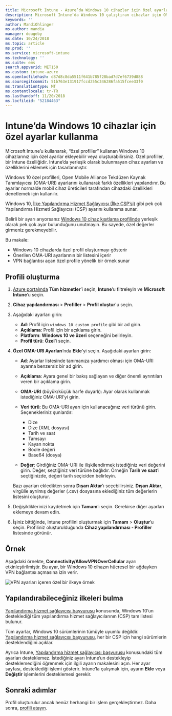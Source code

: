 ```yaml
---
title: Microsoft Intune - Azure’da Windows 10 cihazlar için özel ayarlar ekleme | Microsoft Docs
description: Microsoft Intune’da Windows 10 çalıştıran cihazlar için OMA-URI ayarlarını kullanmak üzere özel bir profil ekleyin veya oluşturun. Özel ayarları eklemek için özel bir profil kullanın.
keywords: ''
author: MandiOhlinger
ms.author: mandia
manager: dougeby
ms.date: 10/24/2018
ms.topic: article
ms.prod: ''
ms.service: microsoft-intune
ms.technology: ''
ms.suite: ems
search.appverid: MET150
ms.custom: intune-azure
ms.openlocfilehash: d87d8c8da5511f641b785f28bad7d7ef6739d888
ms.sourcegitcommit: 51b763e131917fccd255c346286fa515fcee33f0
ms.translationtype: MT
ms.contentlocale: tr-TR
ms.lasthandoff: 11/20/2018
ms.locfileid: "52184463"
---
```

# <a name="use-custom-settings-for-windows-10-devices-in-intune"></a>Intune’da Windows 10 cihazlar için özel ayarlar kullanma

Microsoft Intune’u kullanarak, “özel profiller” kullanan Windows 10 cihazlarınız için özel ayarlar ekleyebilir veya oluşturabilirsiniz. Özel profiller, bir Intune özelliğidir. Intune’da yerleşik olarak bulunmayan cihaz ayarları ve özelliklerini eklemek için tasarlanmıştır.

Windows 10 özel profilleri, Open Mobile Alliance Tekdüzen Kaynak Tanımlayıcısı (OMA-URI) ayarlarını kullanarak farklı özellikleri yapılandırır. Bu ayarlar normalde mobil cihaz üreticileri tarafından cihazdaki özellikleri denetlemek için kullanılır. 

Windows 10, [İlke Yapılandırma Hizmet Sağlayıcısı (İlke CSP’si)](https://technet.microsoft.com/itpro/windows/manage/how-it-pros-can-use-configuration-service-providers) gibi pek çok Yapılandırma Hizmeti Sağlayıcısı (CSP) ayarını kullanıma sunar.

Belirli bir ayarı arıyorsanız [Windows 10 cihaz kısıtlama profilinde](device-restrictions-windows-10.md) yerleşik olarak pek çok ayar bulunduğunu unutmayın. Bu sayede, özel değerler girmeniz gerekmeyebilir.

Bu makale:

- Windows 10 cihazlarda özel profil oluşturmayı gösterir
- Önerilen OMA-URI ayarlarının bir listesini içerir
- VPN bağlantısı açan özel profile yönelik bir örnek sunar

## <a name="create-the-profile"></a>Profili oluşturma

1. [Azure portalında](https://portal.azure.com) **Tüm hizmetler**’i seçin, **Intune**’u filtreleyin ve **Microsoft Intune**’u seçin.
2. **Cihaz yapılandırması** > **Profiller** > **Profil oluştur**'u seçin.
3. Aşağıdaki ayarları girin:

    - **Ad**: Profil için `windows 10 custom profile` gibi bir ad girin.
    - **Açıklama**: Profil için bir açıklama girin.
    - **Platform**: **Windows 10 ve üzeri** seçeneğini belirleyin.
    - **Profil türü**: **Özel**’i seçin.

4. **Özel OMA-URI Ayarları**’nda **Ekle**’yi seçin. Aşağıdaki ayarları girin:

    - **Ad**: Ayarlar listesinde tanımanıza yardımcı olması için OMA-URI ayarına benzersiz bir ad girin.
    - **Açıklama**: Ayara genel bir bakış sağlayan ve diğer önemli ayrıntıları veren bir açıklama girin.
    - **OMA-URI**  (büyük/küçük harfe duyarlı): Ayar olarak kullanmak istediğiniz OMA-URI’yi girin.
    - **Veri türü**: Bu OMA-URI ayarı için kullanacağınız veri türünü girin. Seçenekleriniz şunlardır:

        - Dize
        - Dize (XML dosyası)
        - Tarih ve saat
        - Tamsayı
        - Kayan nokta
        - Boole değeri
        - Base64 (dosya)

    - **Değer**: Girdiğiniz OMA-URI ile ilişkilendirmek istediğiniz veri değerini girin. Değer, seçtiğiniz veri türüne bağlıdır. Örneğin **Tarih ve saat**’i seçtiğinizde, değeri tarih seçiciden belirleyin.

    Bazı ayarları ekledikten sonra **Dışarı Aktar**’ı seçebilirsiniz. **Dışarı Aktar**, virgülle ayrılmış değerler (.csv) dosyasına eklediğiniz tüm değerlerin listesini oluşturur.

5. Değişikliklerinizi kaydetmek için **Tamam**’ı seçin. Gerekirse diğer ayarları eklemeye devam edin.
6. İşiniz bittiğinde, Intune profilini oluşturmak için **Tamam** > **Oluştur**’u seçin. Profiliniz oluşturulduğunda **Cihaz yapılandırması - Profiller** listesinde görünür.

## <a name="example"></a>Örnek

Aşağıdaki örnekte, **Connectivity/AllowVPNOverCellular** ayarı etkinleştirilmiştir. Bu ayar, bir Windows 10 cihazın hücresel bir ağdayken VPN bağlantısı açmasına izin verir.

![VPN ayarları içeren özel bir ilkeye örnek](./media/custom-policy-example.png)

## <a name="find-the-policies-you-can-configure"></a>Yapılandırabileceğiniz ilkeleri bulma

[Yapılandırma hizmet sağlayıcısı başvurusu](https://msdn.microsoft.com/windows/hardware/commercialize/customize/mdm/configuration-service-provider-reference) konusunda, Windows 10’un desteklediği tüm yapılandırma hizmet sağlayıcılarının (CSP) tam listesi bulunur.

Tüm ayarlar, Windows 10 sürümlerinin tümüyle uyumlu değildir. [Yapılandırma hizmet sağlayıcısı başvurusu](https://msdn.microsoft.com/windows/hardware/commercialize/customize/mdm/configuration-service-provider-reference), her bir CSP için hangi sürümlerin desteklendiğini açıklar.

Ayrıca Intune, [Yapılandırma hizmet sağlayıcısı başvurusu](https://msdn.microsoft.com/windows/hardware/commercialize/customize/mdm/configuration-service-provider-reference) konusundaki tüm ayarları desteklemez. İstediğiniz ayarı Intune’un destekleyip desteklemediğini öğrenmek için ilgili ayarın makalesini açın. Her ayar sayfası, desteklediği işlemi gösterir. Intune’la çalışmak için, ayarın **Ekle** veya **Değiştir** işlemlerini desteklemesi gerekir.

## <a name="next-steps"></a>Sonraki adımlar

Profil oluşturulur ancak henüz herhangi bir işlem gerçekleştirmez. Daha sonra, [profili atayın](device-profile-assign.md).
